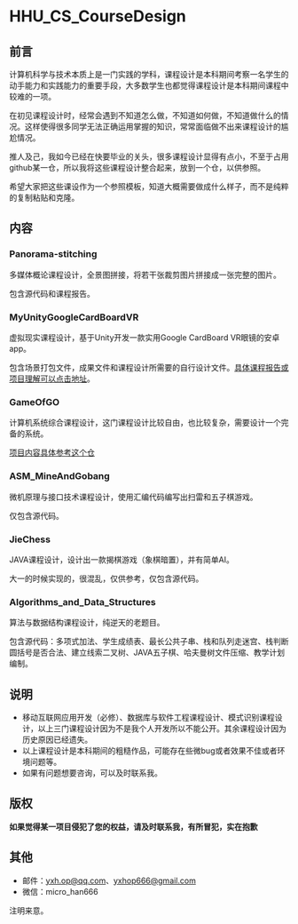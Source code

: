 # HHU_CS_CourseDesign
## 前言

计算机科学与技术本质上是一门实践的学科，课程设计是本科期间考察一名学生的动手能力和实践能力的重要手段，大多数学生也都觉得课程设计是本科期间课程中较难的一项。

在初见课程设计时，经常会遇到不知道怎么做，不知道如何做，不知道做什么的情况。这样使得很多同学无法正确运用掌握的知识，常常面临做不出来课程设计的尴尬情况。

推人及己，我如今已经在快要毕业的关头，很多课程设计显得有点小，不至于占用github某一仓，所以我将这些课程设计整合起来，放到一个仓，以供参照。

希望大家把这些课设作为一个参照模板，知道大概需要做成什么样子，而不是纯粹的复制粘贴和克隆。

## 内容

### Panorama-stitching

多媒体概论课程设计，全景图拼接，将若干张裁剪图片拼接成一张完整的图片。

包含源代码和课程报告。

### MyUnityGoogleCardBoardVR 

虚拟现实课程设计，基于Unity开发一款实用Google CardBoard VR眼镜的安卓app。

包含场景打包文件，成果文件和课程设计所需要的自行设计文件。[具体课程报告或项目理解可以点击地址](https://micro-han.github.io/2021/12/13/%E9%A1%B9%E7%9B%AE%E8%AE%B0%E5%BD%95-Unity%E5%88%9D%E8%A7%81%E4%B9%8BGoogleCardBoardVR%E5%B0%8F%E9%A1%B9%E7%9B%AE/)。

### GameOfGO

计算机系统综合课程设计，这门课程设计比较自由，也比较复杂，需要设计一个完备的系统。

[项目内容具体参考这个仓](https://github.com/Micro-han/GameOfGO)

### ASM_MineAndGobang

微机原理与接口技术课程设计，使用汇编代码编写出扫雷和五子棋游戏。

仅包含源代码。

### JieChess

JAVA课程设计，设计出一款揭棋游戏（象棋暗置），并有简单AI。

大一的时候实现的，很混乱，仅供参考，仅包含源代码。


### Algorithms_and_Data_Structures

算法与数据结构课程设计，纯逆天的老题目。

包含源代码：多项式加法、学生成绩表、最长公共子串、栈和队列走迷宫、栈判断圆括号是否合法、建立线索二叉树、JAVA五子棋、哈夫曼树文件压缩、教学计划编制。

## 说明

- 移动互联网应用开发（必修）、数据库与软件工程课程设计、模式识别课程设计，以上三门课程设计因为不是我个人开发所以不能公开。其余课程设计因为历史原因已经遗失。
- 以上课程设计是本科期间的粗糙作品，可能存在些微bug或者效果不佳或者环境问题等。
- 如果有问题想要咨询，可以及时联系我。

## 版权

**如果觉得某一项目侵犯了您的权益，请及时联系我，有所冒犯，实在抱歉**

## 其他

- 邮件：yxh.op@qq.com、yxhop666@gmail.com
- 微信：micro_han666

注明来意。

